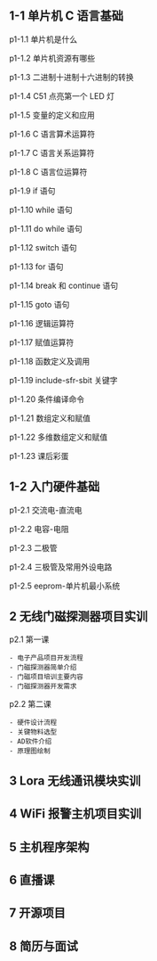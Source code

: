 ## 1-1 单片机 C 语言基础

p1-1.1 单片机是什么

p1-1.2 单片机资源有哪些

p1-1.3 二进制十进制十六进制的转换

p1-1.4 C51 点亮第一个 LED 灯

p1-1.5 变量的定义和应用

p1-1.6 C 语言算术运算符

p1-1.7 C 语言关系运算符

p1-1.8 C 语言位运算符

p1-1.9 if 语句

p1-1.10 while 语句

p1-1.11 do while 语句

p1-1.12 switch 语句

p1-1.13 for 语句

p1-1.14 break 和 continue 语句

p1-1.15 goto 语句

p1-1.16 逻辑运算符

p1-1.17 赋值运算符

p1-1.18 函数定义及调用

p1-1.19 include-sfr-sbit 关键字

p1-1.20 条件编译命令

p1-1.21 数组定义和赋值

p1-1.22 多维数组定义和赋值

p1-1.23 课后彩蛋

## 1-2 入门硬件基础

p1-2.1 交流电-直流电

p1-2.2 电容-电阻

p1-2.3 二极管

p1-2.4 三极管及常用外设电路

p1-2.5 eeprom-单片机最小系统

## 2 无线门磁探测器项目实训

p2.1 第一课

    - 电子产品项目开发流程
    - 门磁探测器简单介绍
    - 门磁项目培训主要内容
    - 门磁探测器开发需求

p2.2 第二课

    - 硬件设计流程
    - 关键物料选型
    - AD软件介绍
    - 原理图绘制

## 3 Lora 无线通讯模块实训

## 4 WiFi 报警主机项目实训

## 5 主机程序架构

## 6 直播课

## 7 开源项目

## 8 简历与面试
